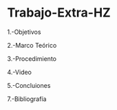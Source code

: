 # Trabajo-Extra-HZ


1.-Objetivos


2.-Marco Teórico


3.-Procedimiento


4.-Video


5.-Concluiones


7.-Bibliografía
